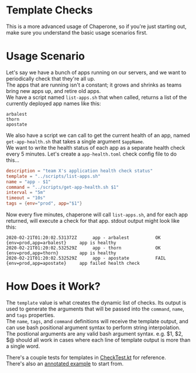 # Template Checks
This is a more advanced usage of Chaperone, so if you're just starting out, make sure you understand the basic usage scenarios first.  

# Usage Scenario
Let's say we have a bunch of apps running on our servers, and we want to periodically check that they're all up.  
The apps that are running isn't a constant; it grows and shrinks as teams bring new apps up, and retire old apps.  
We have a script named `list-apps.sh` that when called, returns a list of the currently deployed app names like this:  
```
arbalest
thorn
apostate
```

We also have a script we can call to get the current health of an app, named `get-app-health.sh` that takes a single argument `$appName`.  
We want to write the health status of each app as a separate health check every 5 minutes. 
Let's create a `app-health.toml` check config file to do this...

```toml
description = "team X's application health check status"
template = "../scripts/list-apps.sh"
name = "app - $1"
command = "../scripts/get-app-health.sh $1"
interval = "5m"
timeout = "10s"
tags = {env="prod", app="$1"}
```

Now every five minutes, chaperone will call `list-apps.sh`, and for each app returned, will execute a check for that app. 
stdout output might look like this:  

```
2020-02-21T01:20:02.531372Z      app - arbalest          OK   {env=prod,app=arbalest}     app is healthy
2020-02-21T01:20:02.532529Z      app - thorn             OK   {env=prod,app=thorn}        app is healthy
2020-02-21T01:20:02.532529Z      app - apostate          FAIL {env=prod,app=apostate}     app failed health check
```

# How Does it Work?
The `template` value is what creates the dynamic list of checks. 
Its output is used to generate the arguments that will be passed into the `command`, `name`, and `tags` properties.  
The `name`, `tags`, and `command` definitions will receive the template output, and can use bash positional argument syntax to perform string interpolation.  
The postional arguments are any valid bash argument syntax. e.g. $1, $2, $@ should all work in cases where each line of template output is more than a single word.

There's a couple tests for templates in [CheckTest.kt](../src/test/kotlin/chaperone/CheckTest.kt) for reference.  
There's also an [annotated example](../example-usage/docker-files/checks.d/template-example.toml) to start from.

